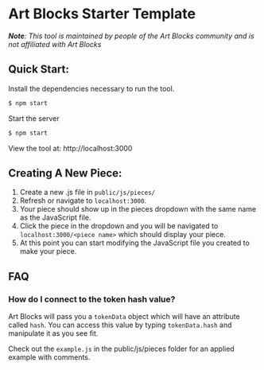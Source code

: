 # Art Blocks Starter Template
***Note**: This tool is maintained by people of the Art Blocks community and is not affiliated with Art Blocks*

## Quick Start:

Install the dependencies necessary to run the tool.

```bash
$ npm start
```

Start the server

```bash
$ npm start
```

View the tool at: http://localhost:3000

## Creating A New Piece:

1. Create a new .js file in `public/js/pieces/`
2. Refresh or navigate to `localhost:3000`.
3. Your piece should show up in the pieces dropdown with the same name as the JavaScript file.
4. Click the piece in the dropdown and you will be navigated to `localhost:3000/<piece name>` which should display your piece.
5. At this point you can start modifying the JavaScript file you created to make your piece.

## FAQ

### How do I connect to the token hash value?
Art Blocks will pass you a `tokenData` object which will have an attribute called `hash`. You can access this value by typing `tokenData.hash` and manipulate it as you see fit.

Check out the `example.js` in the public/js/pieces folder for an applied example with comments. 
